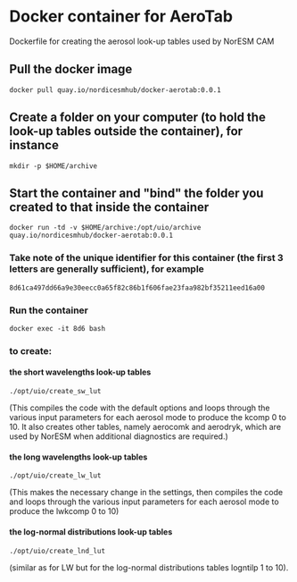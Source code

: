 # Docker container for AeroTab
Dockerfile for creating the aerosol look-up tables used by NorESM CAM

## Pull the docker image
```
docker pull quay.io/nordicesmhub/docker-aerotab:0.0.1
```
## Create a folder on your computer (to hold the look-up tables outside the container), for instance 
```
mkdir -p $HOME/archive
```
## Start the container and "bind" the folder you created to that inside the container
```
docker run -td -v $HOME/archive:/opt/uio/archive quay.io/nordicesmhub/docker-aerotab:0.0.1
```
### Take note of the unique identifier for this container (the first 3 letters are generally sufficient), for example
```
8d61ca497dd66a9e30eecc0a65f82c86b1f606fae23faa982bf35211eed16a00
```
### Run the container
```
docker exec -it 8d6 bash
```

### to create:

#### the short wavelengths look-up tables
```
./opt/uio/create_sw_lut 
```

(This compiles the code with the default options and loops through the various input parameters for each aerosol mode to produce the kcomp 0 to 10. 
It also creates other tables, namely aerocomk and aerodryk, which are used by NorESM when additional diagnostics are required.)

#### the long wavelengths look-up tables
```
./opt/uio/create_lw_lut 
```
(This makes the necessary change in the settings, then compiles the code and loops through the various input parameters for each aerosol mode to produce the lwkcomp 0 to 10)

#### the log-normal distributions look-up tables
```
./opt/uio/create_lnd_lut 
```
(similar as for LW but for the log-normal distributions tables logntilp 1 to 10).

